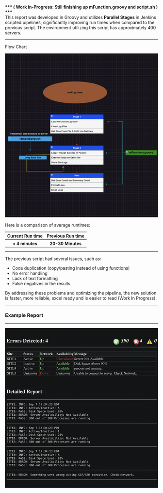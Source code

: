 <p><b>*** ( Work in-Progress: Still finishing up mFunction.groovy and script.sh ) ***</b> <br>
This report was developed in Groovy and utilizes <strong>Parallel Stages</strong> in Jenkins scripted pipelines, significantly improving run times when compared to the previous script.
The environment utilizing this script has approximately 400 servers.</p>
<hr>
<p>Flow Chart</p>
<img src="images/flow_chart.png" alt="Flow Chart" style="max-width: 100%; height: auto;">
<p>Here is a comparison of average runtimes:</p>
<table>
  <tr>
      <th>Current Run time</th>
      <th>Previous Run time</th>
  </tr>
  <tr>
      <th><strong>< 4 minutes</strong></th>
      <th>20-30 Minutes</th>
  </tr>
</table>
<hr>
<p>The previous script had several issues, such as:</p>
<ul>
  <li>Code duplication (copy/pasting instead of using functions)</li>
  <li>No error handling</li>
  <li>Lack of text formatting</li>
  <li>False negatives in the results</li>
</ul>

<p>By addressing these problems and optimizing the pipeline, the new solution is faster, more reliable, 
 excel ready and is easier to read (Work In Progress).</p>

<hr>
<h3>Example Report</h3>
<hr>
<img src="images/example_email.png" alt="Example Table" style="max-width: 100%; height: auto;">
